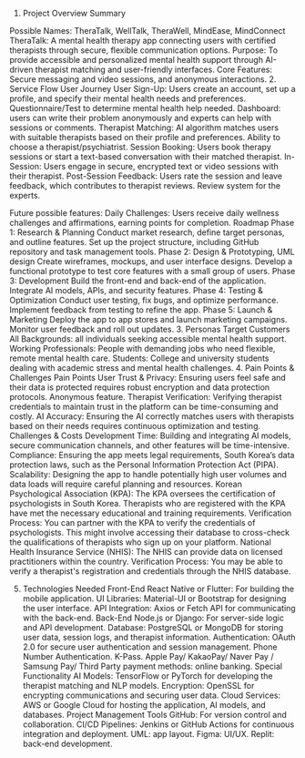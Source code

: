 1. Project Overview
Summary

Possible Names: TheraTalk, WellTalk, TheraWell, MindEase, MindConnect
TheraTalk: A mental health therapy app connecting users with certified therapists through secure, flexible communication options.
Purpose: To provide accessible and personalized mental health support through AI-driven therapist matching and user-friendly interfaces.
Core Features: Secure messaging and video sessions, and anonymous interactions.
2. Service Flow
User Journey
User Sign-Up: Users create an account, set up a profile, and specify their mental health needs and preferences. Questionnaire/Test to determine mental health help needed. 
Dashboard: users can write their problem anonymously and experts can help with sessions or comments. 
Therapist Matching: AI algorithm matches users with suitable therapists based on their profile and preferences. Ability to choose a therapist/psychiatrist. 
Session Booking: Users book therapy sessions or start a text-based conversation with their matched therapist.
In-Session: Users engage in secure, encrypted text or video sessions with their therapist.
Post-Session Feedback: Users rate the session and leave feedback, which contributes to therapist reviews. Review system for the experts. 

Future possible features: Daily Challenges: Users receive daily wellness challenges and affirmations, earning points for completion.
Roadmap
Phase 1: Research & Planning
Conduct market research, define target personas, and outline features.
Set up the project structure, including GitHub repository and task management tools.
Phase 2: Design & Prototyping, UML design
Create wireframes, mockups, and user interface designs.
Develop a functional prototype to test core features with a small group of users.
Phase 3: Development
Build the front-end and back-end of the application.
Integrate AI models, APIs, and security features.
Phase 4: Testing & Optimization
Conduct user testing, fix bugs, and optimize performance.
Implement feedback from testing to refine the app.
Phase 5: Launch & Marketing
Deploy the app to app stores and launch marketing campaigns.
Monitor user feedback and roll out updates.
3. Personas
Target Customers
All Backgrounds: all individuals seeking accessible mental health support.
Working Professionals: People with demanding jobs who need flexible, remote mental health care.
Students: College and university students dealing with academic stress and mental health challenges. 
4. Pain Points & Challenges
Pain Points
User Trust & Privacy: Ensuring users feel safe and their data is protected requires robust encryption and data protection protocols. Anonymous feature. 
Therapist Verification: Verifying therapist credentials to maintain trust in the platform can be time-consuming and costly. 
AI Accuracy: Ensuring the AI correctly matches users with therapists based on their needs requires continuous optimization and testing.
Challenges & Costs
Development Time: Building and integrating AI models, secure communication channels, and other features will be time-intensive.
Compliance: Ensuring the app meets legal requirements, South Korea’s data protection laws, such as the Personal Information Protection Act (PIPA).
Scalability: Designing the app to handle potentially high user volumes and data loads will require careful planning and resources.
Korean Psychological Association (KPA): The KPA oversees the certification of psychologists in South Korea. Therapists who are registered with the KPA have met the necessary educational and training requirements. Verification Process: You can partner with the KPA to verify the credentials of psychologists. This might involve accessing their database to cross-check the qualifications of therapists who sign up on your platform.
National Health Insurance Service (NHIS): The NHIS can provide data on licensed practitioners within the country. Verification Process: You may be able to verify a therapist's registration and credentials through the NHIS database.

5. Technologies Needed
Front-End
React Native or Flutter: For building the mobile application.
UI Libraries: Material-UI or Bootstrap for designing the user interface.
API Integration: Axios or Fetch API for communicating with the back-end.
Back-End
Node.js or Django: For server-side logic and API development.
Database: PostgreSQL or MongoDB for storing user data, session logs, and therapist information.
Authentication: OAuth 2.0 for secure user authentication and session management. Phone Number Authentication. K-Pass. Apple Pay/ KakaoPay/ Naver Pay / Samsung Pay/ Third Party payment methods: online banking. 
Special Functionality
AI Models: TensorFlow or PyTorch for developing the therapist matching and NLP models.
Encryption: OpenSSL for encrypting communications and securing user data.
Cloud Services: AWS or Google Cloud for hosting the application, AI models, and databases.
Project Management Tools
GitHub: For version control and collaboration.
CI/CD Pipelines: Jenkins or GitHub Actions for continuous integration and deployment.
UML: app layout. 
Figma: UI/UX.
Replit: back-end development. 
